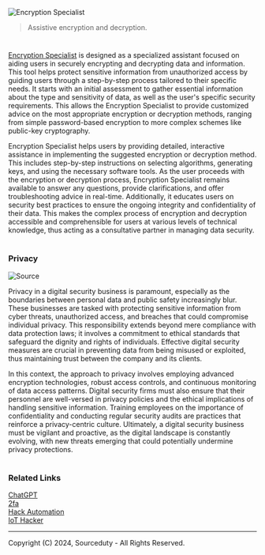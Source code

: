 ![Encryption Specialist](https://github.com/sourceduty/Encryption_Specialist/assets/123030236/efeaf5ee-efdf-421c-9bd0-1f74ba9dc493)

> Assistive encryption and decryption.

#

[Encryption Specialist](https://chatgpt.com/g/g-AClVroVDs-encryption-specialist) is designed as a specialized assistant focused on aiding users in securely encrypting and decrypting data and information. This tool helps protect sensitive information from unauthorized access by guiding users through a step-by-step process tailored to their specific needs. It starts with an initial assessment to gather essential information about the type and sensitivity of data, as well as the user's specific security requirements. This allows the Encryption Specialist to provide customized advice on the most appropriate encryption or decryption methods, ranging from simple password-based encryption to more complex schemes like public-key cryptography.

Encryption Specialist helps users by providing detailed, interactive assistance in implementing the suggested encryption or decryption method. This includes step-by-step instructions on selecting algorithms, generating keys, and using the necessary software tools. As the user proceeds with the encryption or decryption process, Encryption Specialist remains available to answer any questions, provide clarifications, and offer troubleshooting advice in real-time. Additionally, it educates users on security best practices to ensure the ongoing integrity and confidentiality of their data. This makes the complex process of encryption and decryption accessible and comprehensible for users at various levels of technical knowledge, thus acting as a consultative partner in managing data security.

#
### Privacy

![Source](https://github.com/user-attachments/assets/114688a1-2d40-451a-8735-b05d725d778b)

Privacy in a digital security business is paramount, especially as the boundaries between personal data and public safety increasingly blur. These businesses are tasked with protecting sensitive information from cyber threats, unauthorized access, and breaches that could compromise individual privacy. This responsibility extends beyond mere compliance with data protection laws; it involves a commitment to ethical standards that safeguard the dignity and rights of individuals. Effective digital security measures are crucial in preventing data from being misused or exploited, thus maintaining trust between the company and its clients.

In this context, the approach to privacy involves employing advanced encryption technologies, robust access controls, and continuous monitoring of data access patterns. Digital security firms must also ensure that their personnel are well-versed in privacy policies and the ethical implications of handling sensitive information. Training employees on the importance of confidentiality and conducting regular security audits are practices that reinforce a privacy-centric culture. Ultimately, a digital security business must be vigilant and proactive, as the digital landscape is constantly evolving, with new threats emerging that could potentially undermine privacy protections.

#
### Related Links

[ChatGPT](https://github.com/sourceduty/ChatGPT)
<br>
[2fa](https://github.com/sourceduty/2fa)
<br>
[Hack Automation](https://github.com/sourceduty/Hack_Automation)
<br>
[IoT Hacker](https://github.com/sourceduty/IoT_Hacker)

***
Copyright (C) 2024, Sourceduty - All Rights Reserved.
